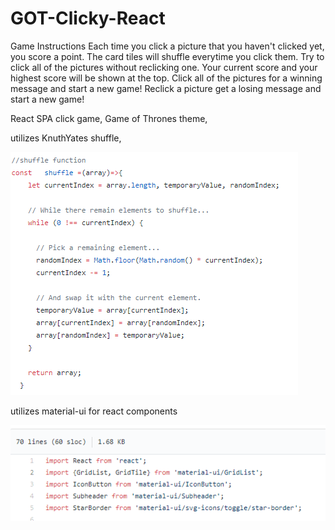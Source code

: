 # GOT-Clicky-React

Game Instructions
Each time you click a picture that you haven't clicked yet, you score a point. The card tiles will shuffle everytime you click them. Try to click all of the pictures without reclicking one. Your current score and your highest score will be shown at the top. Click all of the pictures for a winning message and start a new game! Reclick a picture get a losing message and start a new game!

React SPA click game,
Game of Thrones theme,

utilizes KnuthYates shuffle,

![img](/public/ES6-Knuth-Yates-shuffle-implemented.PNG)

utilizes material-ui for react components

![img](/public/GOT-clicky.PNG)

